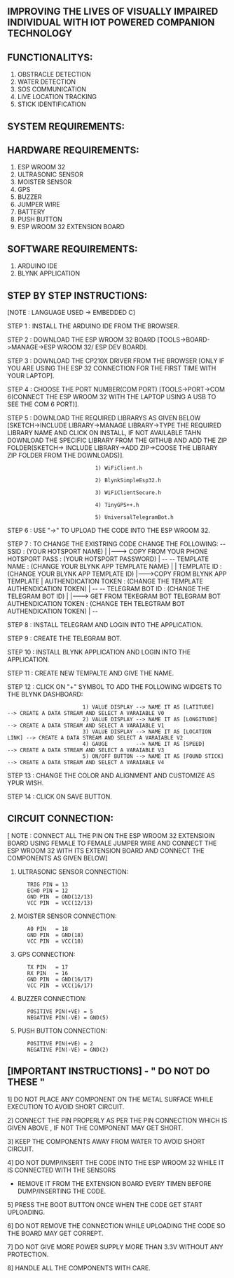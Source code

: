 IMPROVING THE LIVES OF VISUALLY IMPAIRED INDIVIDUAL WITH IOT POWERED COMPANION TECHNOLOGY
-----------------------------------------------------------------------------------------

FUNCTIONALITYS:
--------------
1) OBSTRACLE DETECTION
2) WATER DETECTION
3) SOS COMMUNICATION
4) LIVE LOCATION TRACKING
5) STICK IDENTIFICATION

SYSTEM REQUIREMENTS:
-------------------

HARDWARE REQUIREMENTS:
---------------------
1) ESP WROOM 32
2) ULTRASONIC SENSOR
3) MOISTER SENSOR
4) GPS
5) BUZZER
6) JUMPER WIRE
7) BATTERY
8) PUSH BUTTON
9) ESP WROOM 32 EXTENSION BOARD

SOFTWARE REQUIREMENTS:
---------------------
1) ARDUINO IDE
2) BLYNK APPLICATION

STEP BY STEP INSTRUCTIONS:
--------------------------

[NOTE : LANGUAGE USED -> EMBEDDED C]

STEP 1 : INSTALL THE ARDUINO IDE FROM THE BROWSER.

STEP 2 : DOWNLOAD THE ESP WROOM 32 BOARD [TOOLS->BOARD->MANAGE->ESP WROOM 32/ ESP DEV BOARD].

STEP 3 : DOWNLOAD THE CP210X DRIVER FROM THE BROWSER [ONLY IF YOU ARE USING THE ESP 32 CONNECTION FOR THE FIRST TIME WITH YOUR LAPTOP].

STEP 4 : CHOOSE THE PORT NUMBER(COM PORT) [TOOLS->PORT->COM 6(CONNECT THE ESP WROOM 32 WITH THE LAPTOP USING A USB TO SEE THE COM 6 PORT)].

STEP 5 : DOWNLOAD THE REQUIRED LIBRARYS AS GIVEN BELOW [SKETCH->INCLUDE LIBRARY->MANAGE LIBRARY->TYPE THE REQUIRED LIBRARY NAME AND
         CLICK ON INSTALL, IF NOT AVAILABLE TAHN DOWNLOAD THE SPECIFIC LIBRARY FROM THE GITHUB AND ADD THE ZIP FOLDER(SKETCH->
         INCLUDE LIBRARY->ADD ZIP->COOSE THE LIBRARY ZIP FOLDER FROM THE DOWNLOADS)].
   
                                1) WiFiClient.h

                                2) BlynkSimpleEsp32.h

                                3) WiFiClientSecure.h

                                4) TinyGPS++.h

                                5) UniversalTelegramBot.h

STEP 6 : USE "->" TO UPLOAD THE CODE INTO THE ESP WROOM 32.

STEP 7 : TO CHANGE THE EXISTRING CODE CHANGE THE FOLLOWING:
                                                                                                      --
             SSID                              : (YOUR HOTSPORT NAME)                                  |
                                                                                                       |---> COPY FROM YOUR PHONE HOTSPORT 
             PASS                              : (YOUR HOTSPORT PASSWORD)                              |
                                                                                                      --
                                                                                                      --
             TEMPLATE NAME                     : (CHANGE YOUR BLYNK APP TEMPLATE NAME)                 |
                                                                                                       |
             TEMPLATE ID                       : (CHANGE YOUR BLYNK APP TEMPLATE ID)                   |--->COPY FROM BLYNK APP TEMPLATE
                                                                                                       |
             AUTHENDICATION TOKEN              : (CHANGE THE TEMPLATE AUTHENDICATION TOKEN)            |
                                                                                                      --
                                                                                                      --
             TELEGRAM BOT ID                   : (CHANGE THE TELEGRAM BOT ID)                          |
                                                                                                       |---> GET FROM TEKEGRAM BOT
             TELEGRAM BOT AUTHENDICATION TOKEN : (CHANGE TEH TELEGTRAM BOT AUTHENDICATION TOKEN)       |
                                                                                                      --

STEP 8 : INSTALL TELEGRAM AND LOGIN INTO THE APPLICATION.

STEP 9 : CREATE THE TELEGRAM BOT.

STEP 10 : INSTALL BLYNK APPLICATION AND LOGIN INTO THE APPLICATION.

STEP 11 : CREATE NEW TEMPALTE AND GIVE THE NAME.
 
STEP 12 : CLICK ON "+" SYMBOL TO ADD THE FOLLOWING WIDGETS TO THE BLYNK DASHBOARD: 
                    
                            1) VALUE DISPLAY --> NAME IT AS [LATITUDE]      --> CREATE A DATA STREAM AND SELECT A VARAIABLE V0
                            2) VALUE DISPLAY --> NAME IT AS [LONGITUDE]     --> CREATE A DATA STREAM AND SELECT A VARAIABLE V1
                            3) VALUE DISPLAY --> NAME IT AS [LOCATION LINK] --> CREATE A DATA STREAM AND SELECT A VARAIABLE V2
                            4) GAUGE         --> NAME IT AS [SPEED]         --> CREATE A DATA STREAM AND SELECT A VARAIABLE V3
                            5) ON/OFF BUTTON --> NAME IT AS [FOUND STICK]   --> CREATE A DATA STREAM AND SELECT A VARAIABLE V4

STEP 13 : CHANGE THE COLOR AND ALIGNMENT AND CUSTOMIZE AS YPUR WISH.

STEP 14 : CLICK ON SAVE BUTTON. 

CIRCUIT CONNECTION:
-------------------

[ NOTE : CONNECT ALL THE PIN ON THE ESP WROOM 32 EXTENSIOIN BOARD 
USING FEMALE TO FEMALE JUMPER WIRE AND CONNECT THE ESP WROOM 32 
WITH ITS EXTENSION BOARD AND CONNECT THE COMPONENTS AS GIVEN BELOW]
   
1) ULTRASONIC SENSOR CONNECTION:

          TRIG PIN = 13
          ECHO PIN = 12
          GND PIN  = GND(12/13)
          VCC PIN  = VCC(12/13)

2) MOISTER SENSOR CONNECTION:

          A0 PIN   = 18
          GND PIN  = GND(18)
          VCC PIN  = VCC(18)

3) GPS CONNECTION:

          TX PIN   = 17           
          RX PIN   = 16
          GND PIN  = GND(16/17)
          VCC PIN  = VCC(16/17)

4) BUZZER CONNECTION:

          POSITIVE PIN(+VE) = 5
          NEGATIVE PIN(-VE) = GND(5)

5) PUSH BUTTON CONNECTION:

          POSITIVE PIN(+VE) = 2
          NEGATIVE PIN(-VE) = GND(2)

[IMPORTANT INSTRUCTIONS] - " DO NOT DO THESE " 
-----------------------------------------------

1] DO NOT PLACE ANY COMPONENT ON THE METAL SURFACE WHILE EXECUTION TO AVOID SHORT CIRCUIT.

2] CONNECT THE PIN  PROPERLY AS PER THE PIN CONNECTION WHICH IS GIVEN ABOVE , IF NOT THE COMPONENT MAY GET SHORT.

3] KEEP THE COMPONENTS AWAY FROM WATER TO AVOID SHORT CIRCUIT.

4] DO NOT DUMP/INSERT THE CODE INTO THE ESP WROOM 32 WHILE IT IS CONNECTED WITH THE SENSORS
 - REMOVE IT FROM THE EXTENSION BOARD EVERY TIMEN BEFORE DUMP/INSERTING THE CODE.

5] PRESS THE BOOT BUTTON ONCE WHEN THE CODE GET START UPLOADING. 

6] DO NOT REMOVE THE CONNECTION WHILE UPLOADING THE CODE SO THE BOARD MAY GET CORREPT.

7] DO NOT GIVE MORE POWER SUPPLY MORE THAN 3.3V WITHOUT ANY PROTECTION.

8] HANDLE ALL THE COMPONENTS WITH CARE.
